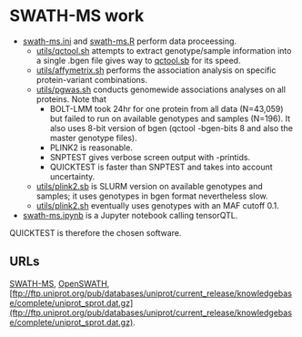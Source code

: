 # SWATH-MS work

* [swath-ms.ini](swath-ms.ini) and [swath-ms.R](swath-ms.R) perform data proceessing.
  * [utils/qctool.sh](utils/qctool.sh) attempts to extract genotype/sample information into a single .bgen file gives way to [qctool.sb](utils/qctool.sb) for its speed.
  * [utils/affymetrix.sh](utils/affymetrix.sh) performs the association analysis on specific protein-variant combinations.
  * [utils/pgwas.sh](utils/pgwas.sh) conducts genomewide associations analyses on all proteins. Note that
    * BOLT-LMM took 24hr for one protein from all data (N=43,059) but failed to run on available genotypes and samples (N=196). It also uses 8-bit version of bgen (qctool -bgen-bits 8 and also the master genotype files).
    * PLINK2 is reasonable.
    * SNPTEST gives verbose screen output with -printids.
    * QUICKTEST is faster than SNPTEST and takes into account uncertainty.
  * [utils/plink2.sb](utils/plink2.sb) is SLURM version on available genotypes and samples; it uses genotypes in bgen format nevertheless slow.
  * [utils/plink2.sh](utils/plink2.sh) eventually uses genotypes with an MAF cutoff 0.1.
* [swath-ms.ipynb](swath-ms.ipynb) is a Jupyter notebook calling tensorQTL.

QUICKTEST is therefore the chosen software.

## URLs

[SWATH-MS](https://imsb.ethz.ch/research/aebersold/research/swath-ms.html),
[OpenSWATH](http://openswath.org/en/latest/),
[ftp://ftp.uniprot.org/pub/databases/uniprot/current_release/knowledgebase/complete/uniprot_sprot.dat.gz](ftp://ftp.uniprot.org/pub/databases/uniprot/current_release/knowledgebase/complete/uniprot_sprot.dat.gz).
